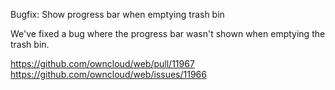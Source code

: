 Bugfix: Show progress bar when emptying trash bin

We've fixed a bug where the progress bar wasn't shown when emptying the trash bin.

https://github.com/owncloud/web/pull/11967
https://github.com/owncloud/web/issues/11966